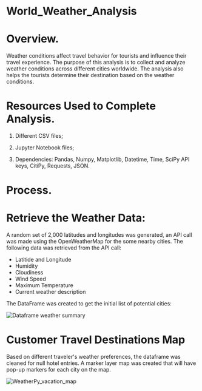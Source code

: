 # World_Weather_Analysis
# Overview.
  
  Weather conditions affect travel behavior for tourists and influence their travel experience. The purpose of this analysis is to collect and analyze weather conditions across different cities worldwide. The analysis also helps the tourists determine their destination based on the weather conditions.

# Resources Used to Complete Analysis.

1) Different CSV files;

2) Jupyter Notebook files;

3) Dependencies: Pandas, Numpy, Matplotlib, Datetime, Time, SciPy API keys, CitiPy, Requests, JSON.

# Process.

# Retrieve the Weather Data:

A random set of 2,000 latitudes and longitudes was generated, an API call was made using the OpenWeatherMap for the some nearby cities. 
The following data was retrieved from the API call:
* Latitide and Longitude
* Humidity
* Cloudiness
* Wind Speed
* Maximum Temperature
* Current weather description

The DataFrame was created to get the initial list of potential cities:

![Dataframe weather summary](https://user-images.githubusercontent.com/104453593/173970216-a5f96144-d2c9-4a50-b5cd-a0e478f983a2.PNG)


# Customer Travel Destinations Map
Based on different traveler's weather preferences, the dataframe was cleaned for null hotel entries. 
A marker layer map was created that will have pop-up markers for each city on the map.
 
 ![WeatherPy_vacation_map](https://user-images.githubusercontent.com/104453593/173971736-764c7336-61d4-46e6-b43b-84c1d6319b4a.PNG)
 
 
 

